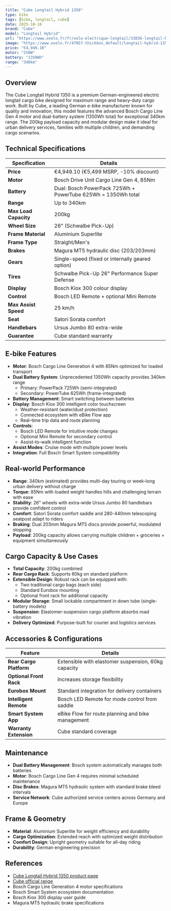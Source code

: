 ```yaml
---
title: "Cube Longtail Hybrid 1350"
type: bike
tags: [bike, longtail, cube]
date: 2025-10-16
brand: "Cube"
model: "Longtail Hybrid"
url: "https://www.ovelo.fr/fr/velo-electrique-longtail/33836-longtail-hybrid-1350-4054571446589.html"
image: "https://www.ovelo.fr/47057-thickbox_default/longtail-hybrid-1350.jpg"
price: "€4,949.10"
motor: "250W"
battery: "1350Wh"
range: "340km"
---
```


## Overview

The Cube Longtail Hybrid 1350 is a premium German-engineered electric longtail cargo bike designed for maximum range and heavy-duty cargo work. Built by Cube, a leading German e-bike manufacturer known for quality and innovation, this model features the advanced Bosch Cargo Line Gen 4 motor and dual-battery system (1350Wh total) for exceptional 340km range. The 200kg payload capacity and modular design make it ideal for urban delivery services, families with multiple children, and demanding cargo scenarios.

## Technical Specifications

| Specification         | Details                                                      |
| --------------------- | ------------------------------------------------------------ |
| **Price**             | €4,949.10 (€5,499 MSRP, -10% discount)                       |
| **Motor**             | Bosch Drive Unit Cargo Line Gen 4, 85Nm                      |
| **Battery**           | Dual: Bosch PowerPack 725Wh + PowerTube 625Wh = 1350Wh total |
| **Range**             | Up to 340km                                                  |
| **Max Load Capacity** | 200kg                                                        |
| **Wheel Size**        | 26" (Schwalbe Pick-Up)                                       |
| **Frame Material**    | Aluminium Superlite                                          |
| **Frame Type**        | Straight/Men's                                               |
| **Brakes**            | Magura MT5 hydraulic disc (203/203mm)                        |
| **Gears**             | Single-speed (fixed or internally geared option)             |
| **Tires**             | Schwalbe Pick-Up 26" Performance Super Defense               |
| **Display**           | Bosch Kiox 300 colour display                                |
| **Control**           | Bosch LED Remote + optional Mini Remote                      |
| **Max Assist Speed**  | 25 km/h                                                      |
| **Seat**              | Satori Sorata comfort                                        |
| **Handlebars**        | Ursus Jumbo 80 extra-wide                                    |
| **Guarantee**         | Cube standard warranty                                       |

## E-bike Features

- **Motor**: Bosch Cargo Line Generation 4 with 85Nm optimized for loaded transport
- **Dual Battery System**: Unprecedented 1350Wh capacity provides 340km range
  - Primary: PowerPack 725Wh (semi-integrated)
  - Secondary: PowerTube 625Wh (frame-integrated)
- **Battery Management**: Smart switching between batteries
- **Display**: Bosch Kiox 300 intelligent color touchscreen
  - Weather-resistant (water/dust protection)
  - Connected ecosystem with eBike Flow app
  - Real-time trip data and route planning
- **Controls**:
  - Bosch LED Remote for intuitive mode changes
  - Optional Mini Remote for secondary control
  - Assist-to-walk intelligent function
- **Assist Modes**: Cruise mode with multiple power levels
- **Integration**: Full Bosch Smart System compatibility

## Real-world Performance

- **Range**: 340km (estimated) provides multi-day touring or week-long urban delivery without charge
- **Torque**: 85Nm with loaded weight handles hills and challenging terrain with ease
- **Stability**: 26" wheels with extra-wide Ursus Jumbo 80 handlebars provide confident control
- **Comfort**: Satori Sorata comfort saddle and 280-440mm telescoping seatpost adapt to riders
- **Braking**: Dual 203mm Magura MT5 discs provide powerful, modulated stopping
- **Payload**: 200kg capacity allows carrying multiple children + groceries + equipment simultaneously

## Cargo Capacity & Use Cases

- **Total Capacity**: 200kg combined
- **Rear Cargo Rack**: Supports 60kg on standard platform
- **Extensible Design**: Robust rack can be equipped with:
  - Two traditional cargo bags (each side)
  - Standard Eurobox mounting
  - Optional front rack for additional capacity
- **Modular Storage**: Small lockable compartment in down tube (single-battery models)
- **Suspension**: Elastomer-suspension cargo platform absorbs road vibration
- **Delivery Optimized**: Purpose-built for courier and logistics services

## Accessories & Configurations

| Feature                 | Details                                             |
| ----------------------- | --------------------------------------------------- |
| **Rear Cargo Platform** | Extensible with elastomer suspension, 60kg capacity |
| **Optional Front Rack** | Increases storage flexibility                       |
| **Eurobox Mount**       | Standard integration for delivery containers        |
| **Intelligent Remote**  | Bosch LED Remote for mode control from saddle       |
| **Smart System App**    | eBike Flow for route planning and bike management   |
| **Warranty Extension**  | Cube standard coverage                              |

## Maintenance

- **Dual Battery Management**: Bosch system automatically manages both batteries
- **Motor**: Bosch Cargo Line Gen 4 requires minimal scheduled maintenance
- **Disc Brakes**: Magura MT5 hydraulic system with standard brake bleed intervals
- **Service Network**: Cube authorized service centers across Germany and Europe

## Frame & Geometry

- **Material**: Aluminium Superlite for weight efficiency and durability
- **Cargo Optimization**: Extended reach with optimized weight distribution
- **Comfort Design**: Upright geometry suitable for all-day riding
- **Durability**: German engineering precision

## References

- [Cube Longtail Hybrid 1350 product page](https://www.ovelo.fr/fr/velo-electrique-longtail/33836-longtail-hybrid-1350-4054571446589.html)
- [Cube official range](https://www.ovelo.fr/fr/247-tous-les-velos-electriques-de-la-marque-cube)
- Bosch Cargo Line Generation 4 motor specifications
- Bosch Smart System ecosystem documentation
- Bosch Kiox 300 display user guide
- Magura MT5 hydraulic brake specifications
